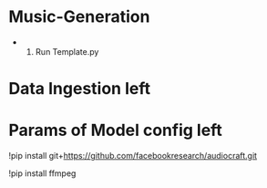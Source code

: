 # Music-Generation

* 1. Run Template.py

# Data Ingestion left
# Params of Model config left

!pip install git+https://github.com/facebookresearch/audiocraft.git

!pip install ffmpeg

